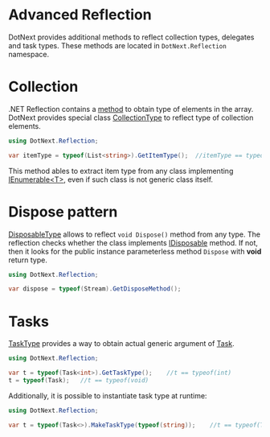 Advanced Reflection
====
DotNext provides additional methods to reflect collection types, delegates and task types. These methods are located in `DotNext.Reflection` namespace.

# Collection
.NET Reflection contains a [method](https://docs.microsoft.com/en-us/dotnet/api/system.type.getelementtype) to obtain type of elements in the array. DotNext provides special class [CollectionType](../../api/DotNext.Reflection.CollectionType.yml) to reflect type of collection elements.
```csharp
using DotNext.Reflection;

var itemType = typeof(List<string>).GetItemType();  //itemType == typeof(string)
```

This method ables to extract item type from any class implementing [IEnumerable&lt;T&gt;](https://docs.microsoft.com/en-us/dotnet/api/system.collections.generic.ienumerable-1), even if such class is not generic class itself.

# Dispose pattern
[DisposableType](../../api/DotNext.Reflection.DisposableType.yml) allows to reflect `void Dispose()` method from any type. The reflection checks whether the class implements [IDisposable](https://docs.microsoft.com/en-us/dotnet/api/system.idisposable) method. If not, then it looks for the public instance parameterless method `Dispose` with **void** return type.

```csharp
using DotNext.Reflection;

var dispose = typeof(Stream).GetDisposeMethod();
```

# Tasks
[TaskType](../../api/DotNext.Reflection.TaskType.yml) provides a way to obtain actual generic argument of [Task](https://docs.microsoft.com/en-us/dotnet/api/system.threading.tasks.task-1). 
```csharp
using DotNext.Reflection;

var t = typeof(Task<int>).GetTaskType();    //t == typeof(int)
t = typeof(Task);   //t == typeof(void)
```

Additionally, it is possible to instantiate task type at runtime:
```csharp
using DotNext.Reflection;

var t = typeof(Task<>).MakeTaskType(typeof(string));    //t == typeof(Task<string>)
```
